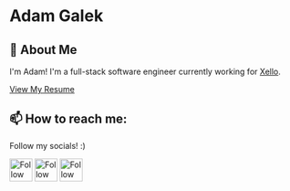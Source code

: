 # Adam Galek

## 💬 About Me

I'm Adam! I'm a full-stack software engineer currently working for [Xello](xello.world).

[View My Resume](https://github.com/TheGalekxy/resume/general/blob/main/AdamGalekResume082025.pdf)

## 📫 How to reach me:
Follow my socials! :)

[<img src="https://cdn-icons-png.flaticon.com/512/174/174857.png" height="40em" align="center" alt="Follow TheGalekxy on LinkedIn" title="Follow TheGalekxy on LinkedIn"/>](https://www.linkedin.com/in/adamgalek/)
[<img src="https://assets.stickpng.com/images/580b57fcd9996e24bc43c53e.png" height="40em" align="center" alt="Follow TheGalekxy on Twitter" title="Follow TheGalekxy on Twitter"/>](https://twitter.com/GalekxyMedia)
[<img src="https://www.freeiconspng.com/thumbs/youtube-logo-png/hd-youtube-logo-png-transparent-background-20.png" height="40em" align="center" alt="Follow TheGalekxy on YouTube" title="Follow TheGalekxy on YouTube"/>](https://www.youtube.com/channel/UCvkAweO7HT1d0gUBLX_13Ag/featured)

##




<!--
**TheGalekxy/TheGalekxy** is a ✨ _special_ ✨ repository because its `README.md` (this file) appears on your GitHub profile.

Here are some ideas to get you started:

- 🔭 I’m currently working on ...
- 🌱 I’m currently learning ...
- 👯 I’m looking to collaborate on ...
- 🤔 I’m looking for help with ...
- 💬 Ask me about ...
- 📫 How to reach me: ...
- 😄 Pronouns: ...
- ⚡ Fun fact: ...
-->
